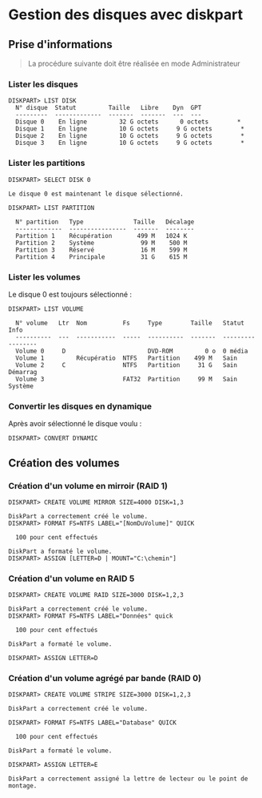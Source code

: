# Gestion des disques avec diskpart
## Prise d'informations

> La procédure suivante doit être réalisée en mode Administrateur

### Lister les disques

```
DISKPART> LIST DISK
  N° disque  Statut         Taille   Libre    Dyn  GPT
  ---------  -------------  -------  -------  ---  ---
  Disque 0    En ligne         32 G octets      0 octets        *
  Disque 1    En ligne         10 G octets     9 G octets        *
  Disque 2    En ligne         10 G octets     9 G octets        *
  Disque 3    En ligne         10 G octets     9 G octets        *
```

### Lister les partitions

```
DISKPART> SELECT DISK 0

Le disque 0 est maintenant le disque sélectionné.

DISKPART> LIST PARTITION

  N° partition   Type              Taille   Décalage
  -------------  ----------------  -------  --------
  Partition 1    Récupération       499 M   1024 K
  Partition 2    Système             99 M    500 M
  Partition 3    Réservé             16 M    599 M
  Partition 4    Principale          31 G    615 M
```

### Lister les volumes

Le disque 0 est toujours sélectionné :

```
DISKPART> LIST VOLUME

  N° volume   Ltr  Nom          Fs     Type        Taille   Statut     Info
  ----------  ---  -----------  -----  ----------  -------  ---------  --------
  Volume 0     D                       DVD-ROM         0 o  0 média
  Volume 1         Récupératio  NTFS   Partition    499 M   Sain
  Volume 2     C                NTFS   Partition     31 G   Sain       Démarrag
  Volume 3                      FAT32  Partition     99 M   Sain       Système
```

### Convertir les disques en dynamique

Après avoir sélectionné le disque voulu : 

```
DISKPART> CONVERT DYNAMIC
```

## Création des volumes 

### Création d'un volume en mirroir (RAID 1)

```
DISKPART> CREATE VOLUME MIRROR SIZE=4000 DISK=1,3

DiskPart a correctement créé le volume.
DISKPART> FORMAT FS=NTFS LABEL="[NomDuVolume]" QUICK 

  100 pour cent effectués

DiskPart a formaté le volume.
DISKPART> ASSIGN [LETTER=D | MOUNT="C:\chemin"]
```

### Création d'un volume en RAID 5

```
DISKPART> CREATE VOLUME RAID SIZE=3000 DISK=1,2,3

DiskPart a correctement créé le volume.
DISKPART> FORMAT FS=NTFS LABEL="Données" quick 

  100 pour cent effectués

DiskPart a formaté le volume.

DISKPART> ASSIGN LETTER=D
```

### Création d'un volume agrégé par bande (RAID 0)

```
DISKPART> CREATE VOLUME STRIPE SIZE=3000 DISK=1,2,3

DiskPart a correctement créé le volume.

DISKPART> FORMAT FS=NTFS LABEL="Database" QUICK

  100 pour cent effectués

DiskPart a formaté le volume.

DISKPART> ASSIGN LETTER=E

DiskPart a correctement assigné la lettre de lecteur ou le point de montage.
```
